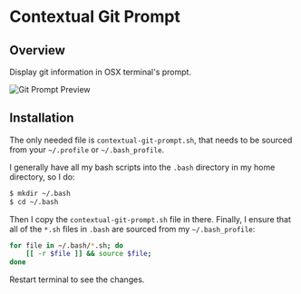 # Contextual Git Prompt

## Overview

Display git information in OSX terminal's prompt.

![Git Prompt Preview](https://raw.github.com/ostinelli/contextual-git-prompt/master/preview.png)

## Installation

The only needed file is `contextual-git-prompt.sh`, that needs to be sourced from your `~/.profile` or `~/.bash_profile`.

I generally have all my bash scripts into the `.bash` directory in my home directory, so I do:

```bash
$ mkdir ~/.bash
$ cd ~/.bash
```

Then I copy the `contextual-git-prompt.sh` file in there. Finally, I ensure that all of the `*.sh` files in `.bash` are sourced from my `~/.bash_profile`:

```bash
for file in ~/.bash/*.sh; do
	[[ -r $file ]] && source $file;
done
```

Restart terminal to see the changes.

